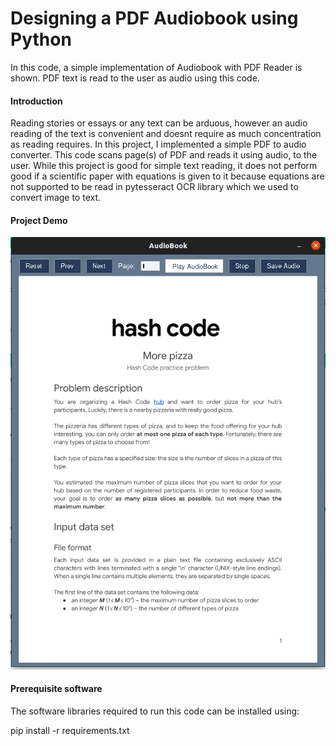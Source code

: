 # Designing a PDF Audiobook using Python
In this code, a simple implementation of Audiobook with PDF Reader is shown. PDF text is read to the user as audio using this code.

#### Introduction
Reading stories or essays or any text can be arduous, however an audio reading of the text is convenient and doesnt require as much concentration as reading requires. In this project, I implemented a simple PDF to audio converter. This code scans page(s) of PDF and reads it using audio, to the user. While this project is good for simple text reading, it does not perform good if a scientific paper with equations is given to it because equations are not supported to be read in pytesseract OCR library which we used to convert image to text.

#### Project Demo

![project flow](https://raw.githubusercontent.com/shivam1808/Audiobook_with_PDF_Reader/main/Audiobook_gui.png)

#### Prerequisite software
The software libraries required to run this code can be installed using:

pip install -r requirements.txt

